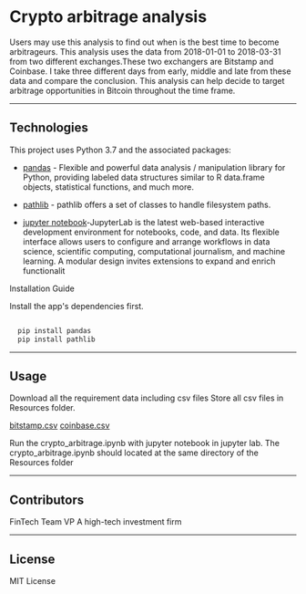 # Crypto arbitrage analysis

Users may use this analysis to find out when is the best time to become arbitrageurs.
This analysis uses the data from 2018-01-01 to 2018-03-31 from two different exchanges.These two exchangers are Bitstamp and Coinbase. I take three different days from early, middle and late from these data and compare the conclusion. This analysis can help decide to target arbitrage opportunities in Bitcoin throughout the time frame.

---

## Technologies

This project uses Python 3.7 and the associated packages:

* [pandas](https://github.com/pandas-dev/pandas) - Flexible and powerful data analysis / manipulation library for Python, providing labeled data structures similar to R data.frame objects, statistical functions, and much more.

* [pathlib](https://github.com/budlight/pathlib) - pathlib offers a set of classes to handle filesystem paths. 

* [jupyter notebook](https://jupyter.org/)-JupyterLab is the latest web-based interactive development environment for notebooks, code, and data. Its flexible interface allows users to configure and arrange workflows in data science, scientific computing, computational journalism, and machine learning. A modular design invites extensions to expand and enrich functionalit

Installation Guide

Install the app's dependencies first.

```python

  pip install pandas
  pip install pathlib

```

---

## Usage

Download all the requirement data including csv files
Store all csv files in Resources folder.

[bitstamp.csv](Resources/bitstamp.csv)
[coinbase.csv](Resources/coinbase.csv)

Run the crypto_arbitrage.ipynb with jupyter notebook in jupyter lab.
The crypto_arbitrage.ipynb should located at the same directory of the Resources folder

---

## Contributors
FinTech Team
VP
A high-tech investment firm

---

## License

MIT License